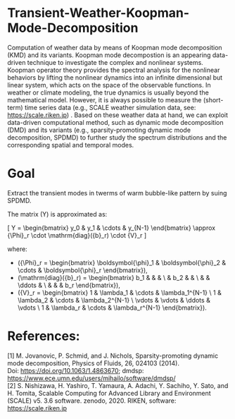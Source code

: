 # Transient-Weather-Koopman-Mode-Decomposition
Computation of weather data by means of Koopman mode decomposition (KMD) and its variants. Koopman mode decompostion is an appearing data-driven technique to investigate the complex and nonlinear systems.
Koopman operator theory provides the spectral analysis for the nonlinear behaviors by lifting the nonlinear dynamics into an infinite dimensional but linear system, which acts on the space of the observable functions.
In weather or climate modeling, the true dynamics is usually beyond the mathematical model. However, it is always possible to measure the (short-term) time series data (e.g., SCALE weather simulation data, see: https://scale.riken.jp) .
Based on these weather data at hand, we can exploit data-driven computational method, such as dynamic mode decomposition (DMD) and its variants (e.g., sparsity-promoting dynamic mode decomposition, SPDMD) to further study the spectrum distributions and the corresponding spatial and temporal modes.

# Goal
Extract the transient modes in twerms of warm bubble-like pattern by suing SPDMD.  

The matrix \(Y\) is approximated as:

\[
Y = \begin{bmatrix}
y_0 & y_1 & \cdots & y_{N-1}
\end{bmatrix}
\approx {\Phi}_r \cdot \mathrm{diag}({b}_r) \cdot {V}_r
\]

where:
- \({\Phi}_r = \begin{bmatrix} \boldsymbol{\phi}_1 & \boldsymbol{\phi}_2 & \cdots & \boldsymbol{\phi}_r \end{bmatrix}\),
- \(\mathrm{diag}({b}_r) = \begin{bmatrix} b_1 & & & \\ & b_2 & & \\ & & \ddots & \\ & & & b_r \end{bmatrix}\),
- \({V}_r = \begin{bmatrix}
1 & \lambda_1 & \cdots & \lambda_1^{N-1} \\
1 & \lambda_2 & \cdots & \lambda_2^{N-1} \\
\vdots & \vdots & \ddots & \vdots \\
1 & \lambda_r & \cdots & \lambda_r^{N-1}
\end{bmatrix}\).
# References:
[1] M. Jovanovic, P. Schmid, and J. Nichols, Sparsity-promoting dynamic mode decomposition, Physics of Fluids, 26, 024103 (2014).  
Doi: https://doi.org/10.1063/1.4863670; dmdsp: https://www.ece.umn.edu/users/mihailo/software/dmdsp/  
[2] S. Nishizawa, H. Yashiro, T. Yamaura, A. Adachi, Y. Sachiho, Y. Sato, and H. Tomita, Scalable Computing for Advanced Library and Environment (SCALE) v5. 3.6 software. 
zenodo, 2020. RIKEN, software: https://scale.riken.jp

